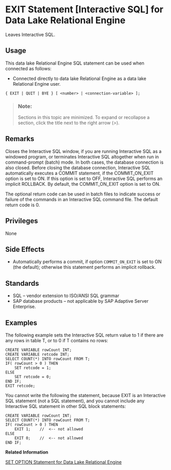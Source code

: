 <!-- loioa61e2ef284f210159988cf268a58fd69 -->

# EXIT Statement \[Interactive SQL\] for Data Lake Relational Engine

Leaves Interactive SQL.



<a name="loioa61e2ef284f210159988cf268a58fd69__section_ovp_dvr_znb"/>

## Usage

This data lake Relational Engine SQL statement can be used when connected as follows:

-   Connected directly to data lake Relational Engine as a data lake Relational Engine user.



```
{ EXIT | QUIT | BYE } [ <number> | <connection-variable> ];
```



> ### Note:  
> Sections in this topic are minimized. To expand or recollapse a section, click the title next to the right arrow \(*\>*\).



<a name="loioa61e2ef284f210159988cf268a58fd69__IQ_Usage"/>

## Remarks

Closes the Interactive SQL window, if you are running Interactive SQL as a windowed program, or terminates Interactive SQL altogether when run in command-prompt \(batch\) mode. In both cases, the database connection is also closed. Before closing the database connection, Interactive SQL automatically executes a COMMIT statement, if the COMMIT\_ON\_EXIT option is set to ON. If this option is set to OFF, Interactive SQL performs an implicit ROLLBACK. By default, the COMMIT\_ON\_EXIT option is set to ON.

The optional return code can be used in batch files to indicate success or failure of the commands in an Interactive SQL command file. The default return code is 0.



<a name="loioa61e2ef284f210159988cf268a58fd69__IQ_Permissions"/>

## Privileges

None



<a name="loioa61e2ef284f210159988cf268a58fd69__IQ_Side_Effects"/>

## Side Effects

-   Automatically performs a commit, if option `COMMIT_ON_EXIT` is set to ON \(the default\); otherwise this statement performs an implicit rollback.



<a name="loioa61e2ef284f210159988cf268a58fd69__IQ_Standards"/>

## Standards

-   SQL – vendor extension to ISO/ANSI SQL grammar
-   SAP database products – not applicable by SAP Adaptive Server Enterprise.



<a name="loioa61e2ef284f210159988cf268a58fd69__IQ_Examples"/>

## Examples

The following example sets the Interactive SQL return value to 1 if there are any rows in table T, or to 0 if T contains no rows:

```
CREATE VARIABLE rowCount INT;
CREATE VARIABLE retcode INT;
SELECT COUNT(*) INTO rowCount FROM T;
IF( rowCount > 0 ) THEN
    SET retcode = 1;
ELSE
    SET retcode = 0;
END IF;
EXIT retcode;
```

You cannot write the following the statement, because EXIT is an Interactive SQL statement \(not a SQL statement\), and you cannot include any Interactive SQL statement in other SQL block statements:

```
CREATE VARIABLE rowCount INT; 
SELECT COUNT(*) INTO rowCount FROM T; 
IF( rowCount > 0 ) THEN     
    EXIT 1;    //  <-- not allowed 
ELSE 
    EXIT 0;    //  <-- not allowed 
END IF;
```

**Related Information**  


[SET OPTION Statement for Data Lake Relational Engine](set-option-statement-for-data-lake-relational-engine-a625da7.md "Changes options that affect the behavior of the database and its compatibility with Transact-SQL. Setting the value of an option can change the behavior for all users or an individual user, in either a temporary or permanent scope.")

